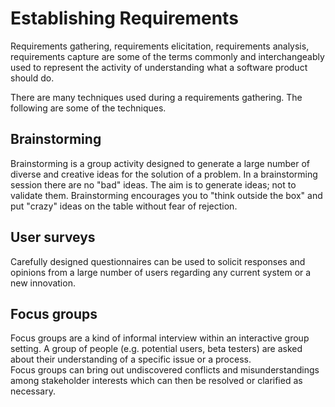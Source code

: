 # Establishing Requirements
<seg prerview>Requirements gathering, requirements elicitation, requirements analysis, 
requirements capture are some of the terms commonly and interchangeably used to represent the activity 
of understanding what a software product should do.</seg>

There are many techniques used during a requirements gathering. The following are some of the techniques.

## Brainstorming  
Brainstorming is a group activity designed to generate a large number of diverse and creative ideas for the solution 
of a problem. In a brainstorming session there are no "bad" ideas. 
The aim is to generate ideas; not to validate them. Brainstorming encourages you to "think outside the box" and 
put "crazy" ideas on the table without fear of rejection.

## User surveys
Carefully designed questionnaires can be used to solicit responses and opinions from a large number of users regarding 
any current system or a new innovation.

## Focus groups  
Focus groups are a kind of informal interview within an interactive group setting. A group of people 
(e.g. potential users, beta testers) are asked about their understanding of a specific issue or a process.  
Focus groups can bring out undiscovered conflicts and misunderstandings among stakeholder interests which can then be 
resolved or clarified as necessary.  

<include Prototyping.md level="3">